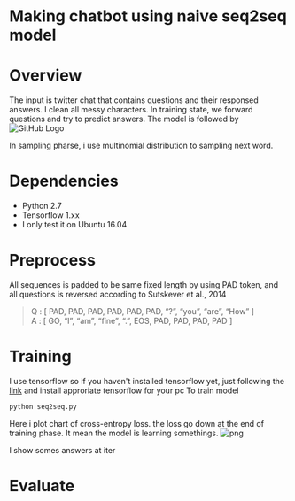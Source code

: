 # Making chatbot using naive seq2seq model

# Overview
  The input is twitter chat that contains questions and their responsed answers. I clean all messy characters.
  In training state, we forward questions and try to predict answers. The model is followed by
  ![GitHub Logo](http://suriyadeepan.github.io/img/seq2seq/seq2seq2.png)

  In sampling pharse, i use multinomial distribution to sampling next word.

# Dependencies
  * Python 2.7
  * Tensorflow 1.xx
  * I only test it on Ubuntu 16.04
# Preprocess
  All sequences is padded to be same fixed length by using PAD token, and all questions is reversed according to Sutskever et al., 2014  
  > Q : [ PAD, PAD, PAD, PAD, PAD, PAD, “?”, “you”, “are”, “How” ]  
  > A : [ GO, “I”, “am”, “fine”, “.”, EOS, PAD, PAD, PAD, PAD ]
# Training
  I use tensorflow so if you haven't installed tensorflow yet, just following the [link](https://www.tensorflow.org/install/) and install approriate tensorflow for your pc
  To train model 
```python
python seq2seq.py
```
  Here i plot chart of cross-entropy loss. the loss go down at the end of training phase. It mean the model is learning somethings.
  ![png](https://github.com/pbcquoc/pbcquoc.github.io/blob/master/media/img/seq2seq/training_phrase.png)

  I show somes answers at iter
  
# Evaluate

